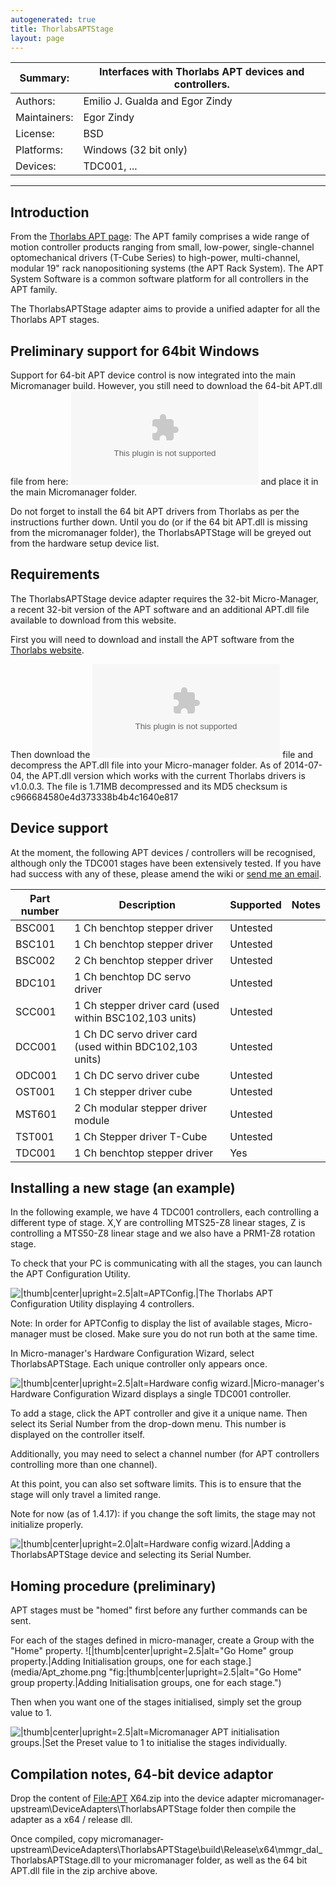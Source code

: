 ```yaml
---
autogenerated: true
title: ThorlabsAPTStage
layout: page
---
```


| Summary:     | Interfaces with Thorlabs APT devices and controllers. |
|--------------|-------------------------------------------------------|
| Authors:     | Emilio J. Gualda and Egor Zindy                       |
| Maintainers: | Egor Zindy                                            |
| License:     | BSD                                                   |
| Platforms:   | Windows (32 bit only)                                 |
| Devices:     | TDC001, ...                                           |

------------------------------------------------------------------------

## Introduction

From the [Thorlabs APT
page](http://www.thorlabs.de/software_pages/ViewSoftwarePage.cfm?Code=apt):
The APT family comprises a wide range of motion controller products
ranging from small, low-power, single-channel optomechanical drivers
(T-Cube Series) to high-power, multi-channel, modular 19" rack
nanopositioning systems (the APT Rack System). The APT System Software
is a common software platform for all controllers in the APT family.

The ThorlabsAPTStage adapter aims to provide a unified adapter for all
the Thorlabs APT stages.

## Preliminary support for 64bit Windows

Support for 64-bit APT device control is now integrated into the main
Micromanager build. However, you still need to download the 64-bit
APT.dll file from here: ![](media/APT_x64.zip "fig:media/APT_x64.zip") and place it
in the main Micromanager folder.

Do not forget to install the 64 bit APT drivers from Thorlabs as per the
instructions further down. Until you do (or if the 64 bit APT.dll is
missing from the micromanager folder), the ThorlabsAPTStage will be
greyed out from the hardware setup device list.

## Requirements

The ThorlabsAPTStage device adapter requires the 32-bit Micro-Manager, a
recent 32-bit version of the APT software and an additional APT.dll file
available to download from this website.

First you will need to download and install the APT software from the
[Thorlabs
website](http://www.thorlabs.co.uk/software_pages/ViewSoftwarePage.cfm?Code=apt).

Then download the ![](media/APT.zip "fig:media/APT.zip") file and decompress the
APT.dll file into your Micro-manager folder. As of 2014-07-04, the
APT.dll version which works with the current Thorlabs drivers is
v1.0.0.3. The file is 1.71MB decompressed and its MD5 checksum is
c966684580e4d373338b4b4c1640e817

## Device support

At the moment, the following APT devices / controllers will be
recognised, although only the TDC001 stages have been extensively
tested. If you have had success with any of these, please amend the wiki
or [send me an email](mailto:egor.zindy@manchester.ac.uk).

| Part number | Description                                              | Supported | Notes |
|-------------|----------------------------------------------------------|-----------|-------|
| BSC001      | 1 Ch benchtop stepper driver                             | Untested  |       |
| BSC101      | 1 Ch benchtop stepper driver                             | Untested  |       |
| BSC002      | 2 Ch benchtop stepper driver                             | Untested  |       |
| BDC101      | 1 Ch benchtop DC servo driver                            | Untested  |       |
| SCC001      | 1 Ch stepper driver card (used within BSC102,103 units)  | Untested  |       |
| DCC001      | 1 Ch DC servo driver card (used within BDC102,103 units) | Untested  |       |
| ODC001      | 1 Ch DC servo driver cube                                | Untested  |       |
| OST001      | 1 Ch stepper driver cube                                 | Untested  |       |
| MST601      | 2 Ch modular stepper driver module                       | Untested  |       |
| TST001      | 1 Ch Stepper driver T-Cube                               | Untested  |       |
| TDC001      | 1 Ch benchtop stepper driver                             | Yes       |       |

## Installing a new stage (an example)

In the following example, we have 4 TDC001 controllers, each controlling
a different type of stage. X,Y are controlling MTS25-Z8 linear stages, Z
is controlling a MTS50-Z8 linear stage and we also have a PRM1-Z8
rotation stage.

To check that your PC is communicating with all the stages, you can
launch the APT Configuration Utility.

![\|thumb\|center\|upright=2.5\|alt=APTConfig.\|The Thorlabs APT
Configuration Utility displaying 4
controllers.](media/Aptconfig.png "|thumb|center|upright=2.5|alt=APTConfig.|The Thorlabs APT Configuration Utility displaying 4 controllers.")

Note: In order for APTConfig to display the list of available stages,
Micro-manager must be closed. Make sure you do not run both at the same
time.

In Micro-manager's Hardware Configuration Wizard, select
ThorlabsAPTStage. Each unique controller only appears once.

![\|thumb\|center\|upright=2.5\|alt=Hardware config
wizard.\|Micro-manager's Hardware Configuration Wizard displays a single
TDC001
controller.](media/Hardwarewiz.png "|thumb|center|upright=2.5|alt=Hardware config wizard.|Micro-manager's Hardware Configuration Wizard displays a single TDC001 controller.")

To add a stage, click the APT controller and give it a unique name. Then
select its Serial Number from the drop-down menu. This number is
displayed on the controller itself.

Additionally, you may need to select a channel number (for APT
controllers controlling more than one channel).

At this point, you can also set software limits. This is to ensure that
the stage will only travel a limited range.

Note for now (as of 1.4.17): if you change the soft limits, the stage
may not initialize properly.

![\|thumb\|center\|upright=2.0\|alt=Hardware config wizard.\|Adding a
ThorlabsAPTStage device and selecting its Serial
Number.](media/Hardwarewiz_device.png "|thumb|center|upright=2.0|alt=Hardware config wizard.|Adding a ThorlabsAPTStage device and selecting its Serial Number.")

## Homing procedure (preliminary)

APT stages must be "homed" first before any further commands can be
sent.

For each of the stages defined in micro-manager, create a Group with the
"Home" property. ![\|thumb\|center\|upright=2.5\|alt="Go Home" group
property.\|Adding Initialisation groups, one for each
stage.](media/Apt_zhome.png "fig:|thumb|center|upright=2.5|alt="Go Home" group property.|Adding Initialisation groups, one for each stage.")

Then when you want one of the stages initialised, simply set the group
value to 1.

![\|thumb\|center\|upright=2.5\|alt=Micromanager APT initialisation
groups.\|Set the Preset value to 1 to initialise the stages
individually.](media/Mm_aptstages.png "|thumb|center|upright=2.5|alt=Micromanager APT initialisation groups.|Set the Preset value to 1 to initialise the stages individually.")


## Compilation notes, 64-bit device adaptor

Drop the content of <File:APT> X64.zip into the device adapter
micromanager-upstream\\DeviceAdapters\\ThorlabsAPTStage folder then
compile the adapter as a x64 / release dll.

Once compiled, copy
micromanager-upstream\\DeviceAdapters\\ThorlabsAPTStage\\build\\Release\\x64\\mmgr\_dal\_ThorlabsAPTStage.dll
to your micromanager folder, as well as the 64 bit APT.dll file in the
zip archive above.
